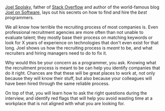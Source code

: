 [Joel Spolsky](https://en.wikipedia.org/wiki/Joel_Spolsky), father of [Stack Overflow](http://stackoverflow.com/) and author of the world-famous blog [Joel on Software](http://joelonsoftware.com/), lays out his secrets on how to find and hire the *best* programmers.

We all know how terrible the recruiting process of most companies is. Even professional recruitment agencies are more often than not unable to evaluate talent; they mostly base their process on matching keywords or look for X years of experience on technologies that don't even exist for that long. Joel shows us how the recruiting process is *meant* to be, and what recruiters and hiring managers need to do to fix it.

Why would this be your concern as a programmer, you ask. Knowing what the recruitment process is meant to be can help you identify companies that do it right. Chances are that these will be great places to work at, not only because they will know their stuff, but also because your colleagues will have been hired through the same reliable process.

On top of that, you will learn how to ask the right questions during the interview, and identify red flags that will help you avoid wasting time at a workplace that is not aligned with what you are looking for.